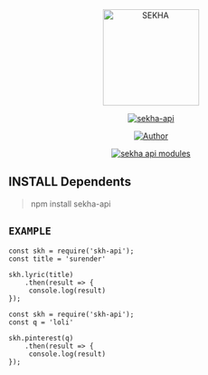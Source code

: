 <div align="center">
<img src="https://avatars.githubusercontent.com/u/85196372?v=4.jpg" alt="SEKHA" width="170" />

</div>

<p align="center">
<a href="##"><img title="sekha-api" src="https://img.shields.io/static/v1?label=package&message=sekha-api&color=green"></a>
</p>
<p align="center">
  <a href="https://github.com/inirey"><img title="Author" src="https://img.shields.io/badge/Author-SEKHA-red.svg?style=for-the-badge&logo=github" /></a>
</p>
<p align="center">
<a href="#"><img title="sekha api modules" src="https://img.shields.io/static/v1?label=MODULES&message=sekha-api&color=green"></a>
</p>

## INSTALL Dependents
> npm install sekha-api

## ```EXAMPLE```
``` 
const skh = require('skh-api');
const title = 'surender'

skh.lyric(title)
    .then(result => {
     console.log(result)
});

const skh = require('skh-api');
const q = 'loli'

skh.pinterest(q)
    .then(result => {
     console.log(result)
});
```
